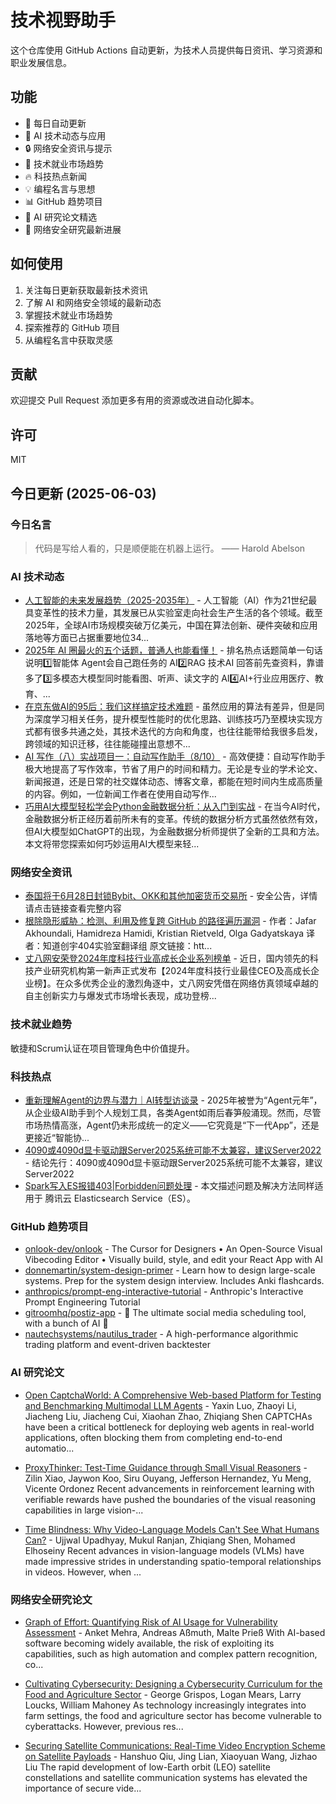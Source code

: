 # 技术视野助手

这个仓库使用 GitHub Actions 自动更新，为技术人员提供每日资讯、学习资源和职业发展信息。

## 功能

- 🔄 每日自动更新
- 🤖 AI 技术动态与应用
- 🔒 网络安全资讯与提示
- 💼 技术就业市场趋势
- 🔥 科技热点新闻
- 💡 编程名言与思想
- 📊 GitHub 趋势项目
- 📝 AI 研究论文精选
- 🔐 网络安全研究最新进展

## 如何使用

1. 关注每日更新获取最新技术资讯
2. 了解 AI 和网络安全领域的最新动态
3. 掌握技术就业市场趋势
4. 探索推荐的 GitHub 项目
5. 从编程名言中获取灵感

## 贡献

欢迎提交 Pull Request 添加更多有用的资源或改进自动化脚本。

## 许可

MIT

## 今日更新 (2025-06-03)

### 今日名言

> 代码是写给人看的，只是顺便能在机器上运行。 —— Harold Abelson

### AI 技术动态

- [人工智能的未来发展趋势（2025-2035年）](https://i-operation.csdnimg.cn/images/8efd18d5d7054f77a81294a14cd80ad5.png) - 人工智能（AI）作为21世纪最具变革性的技术力量，其发展已从实验室走向社会生产生活的各个领域。截至2025年，全球AI市场规模突破万亿美元，中国在算法创新、硬件突破和应用落地等方面已占据重要地位‌34...
- [2025年 AI 圈最火的五个话题，普通人也能看懂！](https://i-operation.csdnimg.cn/images/8efd18d5d7054f77a81294a14cd80ad5.png) - 排名热点话题简单一句话说明1️⃣智能体 Agent会自己跑任务的 AI2️⃣RAG 技术AI 回答前先查资料，靠谱多了3️⃣多模态大模型同时能看图、听声、读文字的 AI4️⃣AI+行业应用医疗、教育、...
- [在京东做AI的95后：我们这样搞定技术难题](https://i-operation.csdnimg.cn/images/8efd18d5d7054f77a81294a14cd80ad5.png) - 虽然应用的算法有差异，但是同为深度学习相关任务，提升模型性能时的优化思路、训练技巧乃至模块实现方式都有很多共通之处，其技术迭代的方向和角度，也往往能带给我很多启发，跨领域的知识迁移，往往能碰撞出意想不...
- [AI 写作（八）实战项目一：自动写作助手（8/10）](https://i-operation.csdnimg.cn/images/8efd18d5d7054f77a81294a14cd80ad5.png) - 高效便捷：自动写作助手极大地提高了写作效率，节省了用户的时间和精力。无论是专业的学术论文、新闻报道，还是日常的社交媒体动态、博客文章，都能在短时间内生成高质量的内容。例如，一位新闻工作者在使用自动写作...
- [巧用AI大模型轻松学会Python金融数据分析：从入门到实战](https://i-operation.csdnimg.cn/images/8efd18d5d7054f77a81294a14cd80ad5.png) - 在当今AI时代，金融数据分析正经历着前所未有的变革。传统的数据分析方式虽然依然有效，但AI大模型如ChatGPT的出现，为金融数据分析师提供了全新的工具和方法。本文将带您探索如何巧妙运用AI大模型来轻...


### 网络安全资讯

- [泰国将于6月28日封锁Bybit、OKK和其他加密货币交易所](https://www.anquanke.com/post/id/308063) - 安全公告，详情请点击链接查看完整内容
- [根除隐形威胁：检测、利用及修复跨 GitHub 的路径遍历漏洞](https://paper.seebug.org/3324/) - 作者：Jafar Akhoundali, Hamidreza Hamidi, Kristian Rietveld, Olga Gadyatskaya
译者：知道创宇404实验室翻译组
原文链接：htt...
- [丈八网安荣登2024年度科技行业高成长企业系列榜单](https://www.4hou.com/posts/nl9E) - 近日，国内领先的科技产业研究机构第一新声正式发布【2024年度科技行业最佳CEO及高成长企业榜】。在众多优秀企业的激烈角逐中，丈八网安凭借在网络仿真领域卓越的自主创新实力与爆发式市场增长表现，成功登榜...


### 技术就业趋势

敏捷和Scrum认证在项目管理角色中价值提升。

### 科技热点

- [重新理解Agent的边界与潜力｜AI转型访谈录](https://cloud.tencent.com/developer/article/2526290) - 2025年被誉为“Agent元年”，从企业级AI助手到个人规划工具，各类Agent如雨后春笋般涌现。然而，尽管市场热情高涨，Agent仍未形成统一的定义——它究竟是“下一代App”，还是更接近“智能协...
- [4090或4090d显卡驱动跟Server2025系统可能不太兼容，建议Server2022](https://cloud.tencent.com/developer/article/2526466) - 结论先行：4090或4090d显卡驱动跟Server2025系统可能不太兼容，建议Server2022
- [Spark写入ES报错403|Forbidden问题处理](https://cloud.tencent.com/developer/article/2526551) - 本文描述问题及解决方法同样适用于 腾讯云 Elasticsearch Service（ES）。


### GitHub 趋势项目

- [onlook-dev/onlook](https://github.com/onlook-dev/onlook) - The Cursor for Designers • An Open-Source Visual Vibecoding Editor • Visually build, style, and edit your React App with AI
- [donnemartin/system-design-primer](https://github.com/donnemartin/system-design-primer) - Learn how to design large-scale systems. Prep for the system design interview. Includes Anki flashcards.
- [anthropics/prompt-eng-interactive-tutorial](https://github.com/anthropics/prompt-eng-interactive-tutorial) - Anthropic's Interactive Prompt Engineering Tutorial
- [gitroomhq/postiz-app](https://github.com/gitroomhq/postiz-app) - 📨 The ultimate social media scheduling tool, with a bunch of AI 🤖
- [nautechsystems/nautilus_trader](https://github.com/nautechsystems/nautilus_trader) - A high-performance algorithmic trading platform and event-driven backtester




### AI 研究论文

- [Open CaptchaWorld: A Comprehensive Web-based Platform for Testing and
  Benchmarking Multimodal LLM Agents](http://arxiv.org/abs/2505.24878v1) - Yaxin Luo, Zhaoyi Li, Jiacheng Liu, Jiacheng Cui, Xiaohan Zhao, Zhiqiang Shen
  CAPTCHAs have been a critical bottleneck for deploying web agents in
real-world applications, often blocking them from completing end-to-end
automatio...

- [ProxyThinker: Test-Time Guidance through Small Visual Reasoners](http://arxiv.org/abs/2505.24872v1) - Zilin Xiao, Jaywon Koo, Siru Ouyang, Jefferson Hernandez, Yu Meng, Vicente Ordonez
  Recent advancements in reinforcement learning with verifiable rewards have
pushed the boundaries of the visual reasoning capabilities in large
vision-...

- [Time Blindness: Why Video-Language Models Can't See What Humans Can?](http://arxiv.org/abs/2505.24867v1) - Ujjwal Upadhyay, Mukul Ranjan, Zhiqiang Shen, Mohamed Elhoseiny
  Recent advances in vision-language models (VLMs) have made impressive strides
in understanding spatio-temporal relationships in videos. However, when ...



### 网络安全研究论文

- [Graph of Effort: Quantifying Risk of AI Usage for Vulnerability
  Assessment](http://arxiv.org/abs/2503.16392v1) - Anket Mehra, Andreas Aßmuth, Malte Prieß
  With AI-based software becoming widely available, the risk of exploiting its
capabilities, such as high automation and complex pattern recognition, co...

- [Cultivating Cybersecurity: Designing a Cybersecurity Curriculum for the
  Food and Agriculture Sector](http://arxiv.org/abs/2503.16292v1) - George Grispos, Logan Mears, Larry Loucks, William Mahoney
  As technology increasingly integrates into farm settings, the food and
agriculture sector has become vulnerable to cyberattacks. However, previous
res...

- [Securing Satellite Communications: Real-Time Video Encryption Scheme on
  Satellite Payloads](http://arxiv.org/abs/2503.16287v1) - Hanshuo Qiu, Jing Lian, Xiaoyuan Wang, Jizhao Liu
  The rapid development of low-Earth orbit (LEO) satellite constellations and
satellite communication systems has elevated the importance of secure vide...

